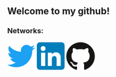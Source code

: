 ## Welcome to my github!

### Networks:

<a href="https://twitter.com/fpocastro" title="fpocastro | Twitter"><img src="assets/twitter.svg" /></a>
<a href="https://linkedin.com/in/fpocastro" title="fpocastro | LinkedIn"><img src="assets/linkedin.svg" /></a>
<a href="https://github.com/felcastro" title="felcastro | GitHub"><img src="assets/github.svg" /></a>
